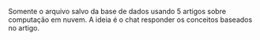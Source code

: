 Somente o arquivo salvo da base de dados usando 5 artigos sobre computação em nuvem. A ideia é o chat responder os conceitos baseados no artigo.
